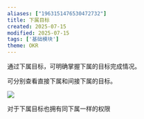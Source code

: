 ```yaml
---
aliases: ["1963151476530472732"]
title: 下属目标
created: 2025-07-15
modified: 2025-07-15
tags: ['基础模块']
theme: OKR
---
```


通过下属目标，可明确掌握下属的目标完成情况。

可分别查看直接下属和间接下属的目标。

![](https://myhelpdoc.oss-cn-heyuan.aliyuncs.com/mdimages/33e3ac98c74e329214ca0a9605cc32a2.jpg)

对于下属目标也拥有同下属一样的权限

